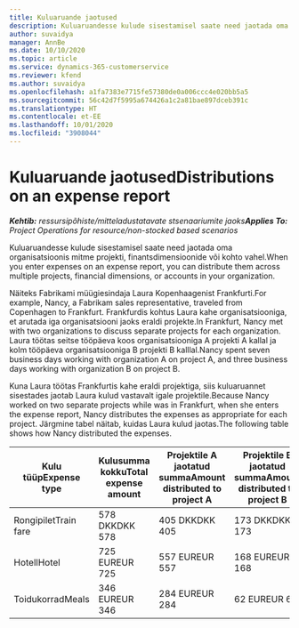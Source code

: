 ```yaml
---
title: Kuluaruande jaotused
description: Kuluaruandesse kulude sisestamisel saate need jaotada oma organisatsioonis mitme projekti, juriidilise olemi või kohto vahel.
author: suvaidya
manager: AnnBe
ms.date: 10/10/2020
ms.topic: article
ms.service: dynamics-365-customerservice
ms.reviewer: kfend
ms.author: suvaidya
ms.openlocfilehash: a1fa7383e7715fe57380de0a006ccc4e020bb5a5
ms.sourcegitcommit: 56c42d7f5995a674426a1c2a81bae897dceb391c
ms.translationtype: HT
ms.contentlocale: et-EE
ms.lasthandoff: 10/01/2020
ms.locfileid: "3908044"
---
```

# <a name="distributions-on-an-expense-report"></a><span data-ttu-id="fc01c-103">Kuluaruande jaotused</span><span class="sxs-lookup"><span data-stu-id="fc01c-103">Distributions on an expense report</span></span>

<span data-ttu-id="fc01c-104">_**Kehtib:** ressursipõhiste/mitteladustatavate stsenaariumite jaoks_</span><span class="sxs-lookup"><span data-stu-id="fc01c-104">_**Applies To:** Project Operations for resource/non-stocked based scenarios_</span></span>

<span data-ttu-id="fc01c-105">Kuluaruandesse kulude sisestamisel saate need jaotada oma organisatsioonis mitme projekti, finantsdimensioonide või kohto vahel.</span><span class="sxs-lookup"><span data-stu-id="fc01c-105">When you enter expenses on an expense report, you can distribute them across multiple projects, financial dimensions, or accounts in your organization.</span></span>

<span data-ttu-id="fc01c-106">Näiteks Fabrikami müügiesindaja Laura Kopenhaagenist Frankfurti.</span><span class="sxs-lookup"><span data-stu-id="fc01c-106">For example, Nancy, a Fabrikam sales representative, traveled from Copenhagen to Frankfurt.</span></span> <span data-ttu-id="fc01c-107">Frankfurdis kohtus Laura kahe organisatsiooniga, et arutada iga organisatsiooni jaoks eraldi projekte.</span><span class="sxs-lookup"><span data-stu-id="fc01c-107">In Frankfurt, Nancy met with two organizations to discuss separate projects for each organization.</span></span> <span data-ttu-id="fc01c-108">Laura töötas seitse tööpäeva koos organisatsiooniga A projekti A kallal ja kolm tööpäeva organisatsiooniga B projekti B kalllal.</span><span class="sxs-lookup"><span data-stu-id="fc01c-108">Nancy spent seven business days working with organization A on project A, and three business days working with organization B on project B.</span></span>

<span data-ttu-id="fc01c-109">Kuna Laura töötas Frankfurtis kahe eraldi projektiga, siis kuluaruannet sisestades jaotab Laura kulud vastavalt igale projektile.</span><span class="sxs-lookup"><span data-stu-id="fc01c-109">Because Nancy worked on two separate projects while was in Frankfurt, when she enters the expense report, Nancy distributes the expenses as appropriate for each project.</span></span> <span data-ttu-id="fc01c-110">Järgmine tabel näitab, kuidas Laura kulud jaotas.</span><span class="sxs-lookup"><span data-stu-id="fc01c-110">The following table shows how Nancy distributed the expenses.</span></span>

| <span data-ttu-id="fc01c-111">Kulu tüüp</span><span class="sxs-lookup"><span data-stu-id="fc01c-111">Expense type</span></span> | <span data-ttu-id="fc01c-112">Kulusumma kokku</span><span class="sxs-lookup"><span data-stu-id="fc01c-112">Total expense amount</span></span> | <span data-ttu-id="fc01c-113">Projektile A jaotatud summa</span><span class="sxs-lookup"><span data-stu-id="fc01c-113">Amount distributed to project A</span></span> | <span data-ttu-id="fc01c-114">Projektile B jaotatud summa</span><span class="sxs-lookup"><span data-stu-id="fc01c-114">Amount distributed to project B</span></span> |
|--------------|----------------------|---------------------------------|---------------------------------|
| <span data-ttu-id="fc01c-115">Rongipilet</span><span class="sxs-lookup"><span data-stu-id="fc01c-115">Train fare</span></span>   | <span data-ttu-id="fc01c-116">578 DKK</span><span class="sxs-lookup"><span data-stu-id="fc01c-116">DKK 578</span></span>              | <span data-ttu-id="fc01c-117">405 DKK</span><span class="sxs-lookup"><span data-stu-id="fc01c-117">DKK 405</span></span>                         | <span data-ttu-id="fc01c-118">173 DKK</span><span class="sxs-lookup"><span data-stu-id="fc01c-118">DKK 173</span></span>                         |
| <span data-ttu-id="fc01c-119">Hotell</span><span class="sxs-lookup"><span data-stu-id="fc01c-119">Hotel</span></span>        | <span data-ttu-id="fc01c-120">725 EUR</span><span class="sxs-lookup"><span data-stu-id="fc01c-120">EUR 725</span></span>              | <span data-ttu-id="fc01c-121">557 EUR</span><span class="sxs-lookup"><span data-stu-id="fc01c-121">EUR 557</span></span>                         | <span data-ttu-id="fc01c-122">168 EUR</span><span class="sxs-lookup"><span data-stu-id="fc01c-122">EUR 168</span></span>                         |
| <span data-ttu-id="fc01c-123">Toidukorrad</span><span class="sxs-lookup"><span data-stu-id="fc01c-123">Meals</span></span>        | <span data-ttu-id="fc01c-124">346 EUR</span><span class="sxs-lookup"><span data-stu-id="fc01c-124">EUR 346</span></span>              | <span data-ttu-id="fc01c-125">284 EUR</span><span class="sxs-lookup"><span data-stu-id="fc01c-125">EUR 284</span></span>                         | <span data-ttu-id="fc01c-126">62 EUR</span><span class="sxs-lookup"><span data-stu-id="fc01c-126">EUR 62</span></span>                          |
